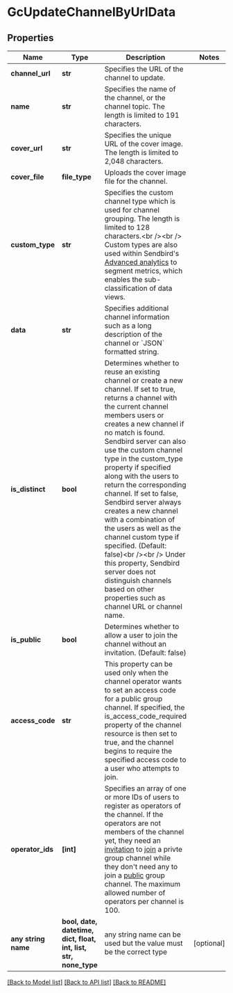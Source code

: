 # GcUpdateChannelByUrlData


## Properties
Name | Type | Description | Notes
------------ | ------------- | ------------- | -------------
**channel_url** | **str** | Specifies the URL of the channel to update. | 
**name** | **str** | Specifies the name of the channel, or the channel topic. The length is limited to 191 characters. | 
**cover_url** | **str** | Specifies the unique URL of the cover image. The length is limited to 2,048 characters. | 
**cover_file** | **file_type** | Uploads the cover image file for the channel. | 
**custom_type** | **str** | Specifies the custom channel type which is used for channel grouping. The length is limited to 128 characters.&lt;br /&gt;&lt;br /&gt; Custom types are also used within Sendbird&#39;s [Advanced analytics](/docs/chat/v3/platform-api/guides/advanced-analytics) to segment metrics, which enables the sub-classification of data views. | 
**data** | **str** | Specifies additional channel information such as a long description of the channel or &#x60;JSON&#x60; formatted string. | 
**is_distinct** | **bool** | Determines whether to reuse an existing channel or create a new channel. If set to true, returns a channel with the current channel members users or creates a new channel if no match is found. Sendbird server can also use the custom channel type in the custom_type property if specified along with the users to return the corresponding channel. If set to false, Sendbird server always creates a new channel with a combination of the users as well as the channel custom type if specified. (Default: false)&lt;br /&gt;&lt;br /&gt; Under this property, Sendbird server does not distinguish channels based on other properties such as channel URL or channel name. | 
**is_public** | **bool** | Determines whether to allow a user to join the channel without an invitation. (Default: false) | 
**access_code** | **str** | This property can be used only when the channel operator wants to set an access code for a public group channel. If specified, the is_access_code_required property of the channel resource is then set to true, and the channel begins to require the specified access code to a user who attempts to join. | 
**operator_ids** | **[int]** | Specifies an array of one or more IDs of users to register as operators of the channel. If the operators are not members of the channel yet, they need an [invitation](#2-invite-as-members) to [join](#2-join-a-channel) a privte group channel while they don&#39;t need any to join a [public](#-3-private-vs-public) group channel. The maximum allowed number of operators per channel is 100. | 
**any string name** | **bool, date, datetime, dict, float, int, list, str, none_type** | any string name can be used but the value must be the correct type | [optional]

[[Back to Model list]](../README.md#documentation-for-models) [[Back to API list]](../README.md#documentation-for-api-endpoints) [[Back to README]](../README.md)



